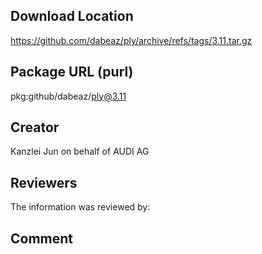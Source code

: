 ﻿## Download Location

https://github.com/dabeaz/ply/archive/refs/tags/3.11.tar.gz

## Package URL (purl)

pkg:github/dabeaz/ply@3.11

## Creator

Kanzlei Jun on behalf of AUDI AG

## Reviewers

The information was reviewed by:


## Comment
